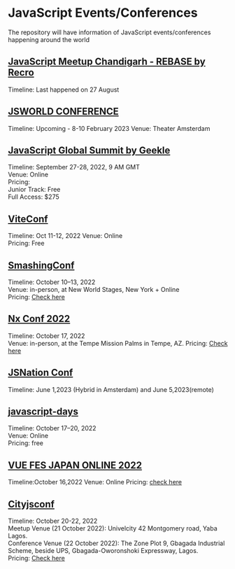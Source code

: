# JavaScript Events/Conferences
The repository will have information of JavaScript events/conferences happening around the world



## [JavaScript Meetup Chandigarh - REBASE by Recro](https://recro.io/JavaScript-Summit)  
Timeline: Last happened on 27 August

## [JSWORLD CONFERENCE](https://jsworldconference.com/)

Timeline: Upcoming - 8-10 February 2023
Venue: Theater Amsterdam

## [JavaScript Global Summit by Geekle](https://events.geekle.us/js/)
Timeline: September 27-28, 2022, 9 AM GMT  
Venue: Online  
Pricing:  
Junior Track: Free  
Full Access: $275  


## [ViteConf](https://viteconf.org/) 
Timeline: Oct 11-12, 2022
Venue: Online  
Pricing: Free


## [SmashingConf](https://smashingconf.com/ny-2022) 
Timeline: October 10–13, 2022  
Venue: in-person, at New World Stages, New York + Online  
Pricing: [Check here](https://smashingconf.com/ny-2022/registration) 


## [Nx Conf 2022](https://nx.dev/conf) 
Timeline: October 17, 2022  
Venue: in-person, at the Tempe Mission Palms in Tempe, AZ. 
Pricing: [Check here](https://ti.to/nx-conf/nx-conf-2022?utm_source=nxdev) 

##  [JSNation Conf](https://jsnation.com) 
Timeline: June 1,2023 (Hybrid in Amsterdam) and June 5,2023(remote) 



## [javascript-days](https://javascript-days.de/berlin) 
Timeline: October 17–20, 2022  
Venue:  Online  
Pricing: free


## [VUE FES JAPAN ONLINE 2022](https://dev.events/conferences/vue-fes-japan-online-online-9-2022)
Timeline:October 16,2022
Venue: Online
Pricing: [check here](shorturl.at/gvJU3)

## [Cityjsconf](https://cityjsconf.org/) 
Timeline: October 20-22, 2022  
Meetup Venue (21 October 2022): Univelcity 42 Montgomery road, Yaba Lagos.  
Conference Venue (22 October 2022): The Zone Plot 9, Gbagada Industrial Scheme, beside UPS, Gbagada-Oworonshoki Expressway, Lagos.  
Pricing: [Check here](shorturl.at/cEUY6)  

